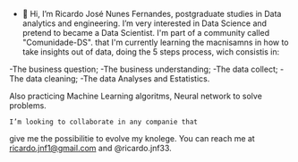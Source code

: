 - 👋 Hi, I’m Ricardo José Nunes Fernandes, 
postgraduate studies in Data analytics and engineering. I’m very interested in Data Science and pretend
to became a Data Scientist. I'm part of a community called "Comunidade-DS". that I'm currently learning the 
macnisamns in how to take insights out of data, doing
the 5 steps process, wich consistis in: 

-The business question; 
-The business understanding; 
-The data collect;
-The data cleaning;
-The data Analyses and Estatistics.

 Also practicing Machine Learning algoritms, Neural network to solve problems.
    
    I’m looking to collaborate in any companie that
give me the possibilitie to evolve my knolege. You 
can reach me at ricardo.jnf1@gmail.com and 
@ricardo.jnf33.

<!---Ricardojnf33/Ricardojnf33 is a ✨ special ✨ repository because its `README.md` (this file) appears on your GitHub profile.
You can click the Preview link to take a look at your changes.
--->
